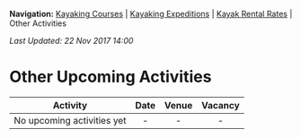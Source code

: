 **Navigation:** [Kayaking Courses](index) &#124; [Kayaking Expeditions](expedition) &#124; [Kayak Rental Rates](rental) &#124; Other Activities

_Last Updated: 22 Nov 2017 14:00_
# Other Upcoming Activities

Activity | Date | Venue | Vacancy
:---:|:---:|:---:|:---:
No upcoming activities yet|-|-|- 

